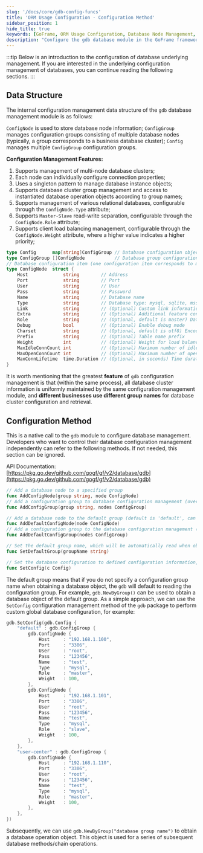 ```yaml
---
slug: '/docs/core/gdb-config-funcs'
title: 'ORM Usage Configuration - Configuration Method'
sidebar_position: 1
hide_title: true
keywords: [GoFrame, ORM Usage Configuration, Database Node Management, Connection Property Configuration, Database Cluster, Relational Database, Read-Write Separation, Load Balancing, Configuration Management Features, GoFrame Framework]
description: "Configure the gdb database module in the GoFrame framework. It mainly covers data structure design, features, and specific configuration methods. By configuring ConfigNode and ConfigGroup, developers can flexibly manage multi-node database clusters to achieve efficient load balancing and read-write separation. Additionally, examples of default group and custom global configuration are provided."
---
```

:::tip
Below is an introduction to the configuration of database underlying management. If you are interested in the underlying configuration management of databases, you can continue reading the following sections.
:::
## Data Structure

The internal configuration management data structure of the `gdb` database management module is as follows:

`ConfigNode` is used to store database node information; `ConfigGroup` manages configuration groups consisting of multiple database nodes (typically, a group corresponds to a business database cluster); `Config` manages multiple `ConfigGroup` configuration groups.

**Configuration Management Features:**

1. Supports management of multi-node database clusters;
2. Each node can individually configure connection properties;
3. Uses a singleton pattern to manage database instance objects;
4. Supports database cluster group management and access to instantiated database operation objects according to group names;
5. Supports management of various relational databases, configurable through the `ConfigNode.Type` attribute;
6. Supports `Master-Slave` read-write separation, configurable through the `ConfigNode.Role` attribute;
7. Supports client load balancing management, configurable through the `ConfigNode.Weight` attribute, where a higher value indicates a higher priority;

```go
type Config      map[string]ConfigGroup // Database configuration object
type ConfigGroup []ConfigNode           // Database group configuration
// Database configuration item (one configuration item corresponds to multiple configuration items)
type ConfigNode  struct {
    Host             string        // Address
    Port             string        // Port
    User             string        // User
    Pass             string        // Password
    Name             string        // Database name
    Type             string        // Database type: mysql, sqlite, mssql, pgsql, oracle
    Link             string        // (Optional) Custom link information. When set, the above link fields (Host,Port,User,Pass,Name) will be invalid (this field is an extension feature)
    Extra            string        // (Optional) Additional feature configuration for different databases, defined by the underlying database driver
    Role             string        // (Optional, default is master) Database role, used for master-slave operation separation, at least one master is required, parameter value: master, slave
    Debug            bool          // (Optional) Enable debug mode
    Charset          string        // (Optional, default is utf8) Encoding, default is utf8
    Prefix           string        // (Optional) Table name prefix
    Weight           int           // (Optional) Weight for load balancing calculation. When there is only one node in the cluster, the weight is meaningless
    MaxIdleConnCount int           // (Optional) Maximum number of idle connections in the connection pool
    MaxOpenConnCount int           // (Optional) Maximum number of open connections in the connection pool
    MaxConnLifetime  time.Duration // (Optional, in seconds) Time duration for which a connection object can be reused
}
```

It is worth mentioning that the greatest **feature** of `gdb` configuration management is that (within the same process), all database cluster information is uniformly maintained by the same configuration management module, and **different businesses use different group names** for database cluster configuration and retrieval.

## Configuration Method

This is a native call to the `gdb` module to configure database management. Developers who want to control their database configuration management independently can refer to the following methods. If not needed, this section can be ignored.

API Documentation: [https://pkg.go.dev/github.com/gogf/gf/v2/database/gdb](https://pkg.go.dev/github.com/gogf/gf/v2/database/gdb)

```go
// Add a database node to a specified group
func AddConfigNode(group string, node ConfigNode)
// Add a configuration group to database configuration management (overwrites if the same name exists)
func AddConfigGroup(group string, nodes ConfigGroup)

// Add a database node to the default group (default is 'default', can be changed)
func AddDefaultConfigNode(node ConfigNode)
// Add a configuration group to the database configuration management (default group is 'default', can be changed)
func AddDefaultConfigGroup(nodes ConfigGroup)

// Set the default group name, which will be automatically read when obtaining the default database object
func SetDefaultGroup(groupName string)

// Set the database configuration to defined configuration information, overriding the original configuration
func SetConfig(c Config)
```

The default group means that if you do not specify a configuration group name when obtaining a database object, the `gdb` will default to reading the configuration group. For example, `gdb.NewByGroup()` can be used to obtain a database object of the default group. As a simple approach, we can use the `SetConfig` configuration management method of the `gdb` package to perform custom global database configuration, for example:

```go
gdb.SetConfig(gdb.Config {
    "default" : gdb.ConfigGroup {
        gdb.ConfigNode {
            Host     : "192.168.1.100",
            Port     : "3306",
            User     : "root",
            Pass     : "123456",
            Name     : "test",
            Type     : "mysql",
            Role     : "master",
            Weight   : 100,
        },
        gdb.ConfigNode {
            Host     : "192.168.1.101",
            Port     : "3306",
            User     : "root",
            Pass     : "123456",
            Name     : "test",
            Type     : "mysql",
            Role     : "slave",
            Weight   : 100,
        },
    },
    "user-center" : gdb.ConfigGroup {
        gdb.ConfigNode {
            Host     : "192.168.1.110",
            Port     : "3306",
            User     : "root",
            Pass     : "123456",
            Name     : "test",
            Type     : "mysql",
            Role     : "master",
            Weight   : 100,
        },
    },
})
```

Subsequently, we can use `gdb.NewByGroup("database group name")` to obtain a database operation object. This object is used for a series of subsequent database methods/chain operations.